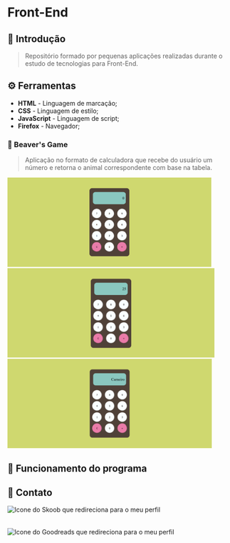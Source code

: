 # Front-End

## :scroll: Introdução

> Repositório formado por pequenas aplicações realizadas durante o estudo de tecnologias para Front-End.

## :gear: Ferramentas

- **HTML** - Linguagem de marcação;
- **CSS** - Linguagem de estilo;
- **JavaScript** - Linguagem de script;
- **Firefox** - Navegador;

### :abacus: Beaver's Game

> Aplicação no formato de calculadora que recebe do usuário um número e retorna o animal correspondente com base na tabela. 



<img height="200" src=".img/bg1.png">
<img height="200" src=".img/bg2.png">
<img height="200" src=".img/bg3.png">

## :bookmark_tabs: Funcionamento do programa


## :pushpin: Contato

[<img align="left" alt="Icone do Skoob que redireciona para o meu perfil" height="50" src="http://paginapessoal.utfpr.edu.br/sidgleyandrade/skoob.png/image" />](https://www.skoob.com.br/usuario/2568230)
[<img align="left" alt="Icone do Goodreads que redireciona para o meu perfil" height="50" src="https://cdn.icon-icons.com/icons2/1125/PNG/512/1486164216-goodreadslinerround_79638.png" />](https://www.goodreads.com/user/show/117475440-beatriz-de-oliveira)

